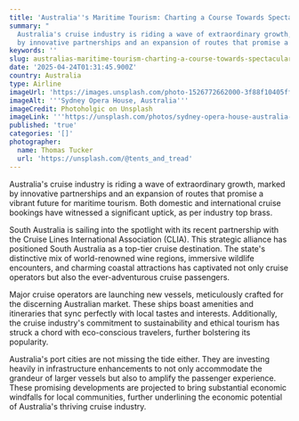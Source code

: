 ```yaml
---
title: 'Australia''s Maritime Tourism: Charting a Course Towards Spectacular Growth'
summary: "
  Australia's cruise industry is riding a wave of extraordinary growth, marked
  by innovative partnerships and an expansion of routes that promise a vib..."
keywords: ''
slug: australias-maritime-tourism-charting-a-course-towards-spectacular-growth
date: '2025-04-24T01:31:45.900Z'
country: Australia
type: Airline
imageUrl: 'https://images.unsplash.com/photo-1526772662000-3f88f10405ff'
imageAlt: '''Sydney Opera House, Australia'''
imageCredit: Photoholgic on Unsplash
imageLink: '''https://unsplash.com/photos/sydney-opera-house-australia-jK9dT34TfuI'''
published: 'true'
categories: '[]'
photographer:
  name: Thomas Tucker
  url: 'https://unsplash.com/@tents_and_tread'
---
```






Australia's cruise industry is riding a wave of extraordinary growth, marked by innovative partnerships and an expansion of routes that promise a vibrant future for maritime tourism. Both domestic and international cruise bookings have witnessed a significant uptick, as per industry top brass.

South Australia is sailing into the spotlight with its recent partnership with the Cruise Lines International Association (CLIA). This strategic alliance has positioned South Australia as a top-tier cruise destination. The state's distinctive mix of world-renowned wine regions, immersive wildlife encounters, and charming coastal attractions has captivated not only cruise operators but also the ever-adventurous cruise passengers.

Major cruise operators are launching new vessels, meticulously crafted for the discerning Australian market. These ships boast amenities and itineraries that sync perfectly with local tastes and interests. Additionally, the cruise industry's commitment to sustainability and ethical tourism has struck a chord with eco-conscious travelers, further bolstering its popularity.

Australia's port cities are not missing the tide either. They are investing heavily in infrastructure enhancements to not only accommodate the grandeur of larger vessels but also to amplify the passenger experience. These promising developments are projected to bring substantial economic windfalls for local communities, further underlining the economic potential of Australia's thriving cruise industry.
